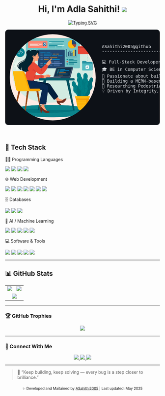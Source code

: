 
<h1 align="center">
  Hi, I'm Adla Sahithi!  
  <img src="https://media.giphy.com/media/hvRJCLFzcasrR4ia7z/giphy.gif" width="30">
</h1>

<p align="center">
  <a href="https://github.com/DenverCoder1/readme-typing-svg">
    <img src="https://readme-typing-svg.herokuapp.com?lines=CSE+Undergrad+@+UCEOU'26;Full+Stack+Web+Developer;AI%2FML+Researcher;DSA+Enthusiast;Always+Learning+New+Things&center=true&width=480&height=45" alt="Typing SVG">
  </a>
</p>




<pre style="background-color:#0d1117; color:#e1e4e8; padding:15px; border-radius:10px;">
  <img align="left" src="https://github.com/ASahithi2005/ASahithi2005/blob/main/image%20(2).png?raw=true" alt="profile" width="280" style="border-radius: 50%; margin-right: 20px;" />

ASahithi2005@github
-------------------------

💻 Full-Stack Developer | DSA & AI/ML Enthusiast
🎓 BE in Computer Science (2022–26) at UCEOU | 📊 GPA: 9.4 (Till 5th Sem)
🚀 Passionate about building real-world solutions using Web & AI/ML tech
🔧 Building a MERN-based Mentor-Student Platform
🧠 Researching Pedestrian Intention Prediction
💡 Driven by Integrity, Consistency, and a Love for Continuous Learning

  
</pre>
<br>
<h2>🚀 Tech Stack</h2>

👨‍💻 Programming Languages  
<p>  
  <img src="https://img.shields.io/badge/C-%2300599C?style=for-the-badge&logo=c&logoColor=white" />  
  <img src="https://img.shields.io/badge/Java-%23ED8B00?style=for-the-badge&logo=openjdk&logoColor=white" />  
  <img src="https://img.shields.io/badge/Python-3670A0?style=for-the-badge&logo=python&logoColor=ffdd54" />  
  <img src="https://img.shields.io/badge/SQL-%23025E8C?style=for-the-badge&logo=mysql&logoColor=white" />  
</p>  

🌐 Web Development  
<p>  
  <img src="https://img.shields.io/badge/HTML5-%23E34F26?style=for-the-badge&logo=html5&logoColor=white" />  
  <img src="https://img.shields.io/badge/CSS3-%231572B6?style=for-the-badge&logo=css3&logoColor=white" />  
  <img src="https://img.shields.io/badge/JavaScript-%23323330?style=for-the-badge&logo=javascript&logoColor=%23F7DF1E" />  
  <img src="https://img.shields.io/badge/PHP-%23777BB4?style=for-the-badge&logo=php&logoColor=white" />  
  <img src="https://img.shields.io/badge/React-20232A?style=for-the-badge&logo=react&logoColor=61DAFB" />  
  <img src="https://img.shields.io/badge/Node.js-339933?style=for-the-badge&logo=node.js&logoColor=white" />  
  <img src="https://img.shields.io/badge/Express.js-000000?style=for-the-badge&logo=express&logoColor=white" />  
</p>  

🗄 Databases  
<p>  
  <img src="https://img.shields.io/badge/MySQL-4479A1?style=for-the-badge&logo=mysql&logoColor=white" />  
  <img src="https://img.shields.io/badge/MongoDB-4EA94B?style=for-the-badge&logo=mongodb&logoColor=white" />  
  <img src="https://img.shields.io/badge/Oracle-F80000?style=for-the-badge&logo=oracle&logoColor=white" />  
</p>  

🤖 AI / Machine Learning  
<p>  
  <img src="https://img.shields.io/badge/Python-3670A0?style=for-the-badge&logo=python&logoColor=white" />  
  <img src="https://img.shields.io/badge/NumPy-013243?style=for-the-badge&logo=numpy&logoColor=white" />  
  <img src="https://img.shields.io/badge/Pandas-150458?style=for-the-badge&logo=pandas&logoColor=white" />  
  <img src="https://img.shields.io/badge/Matplotlib-ffffff?style=for-the-badge&logo=matplotlib&logoColor=black" />  
  <img src="https://img.shields.io/badge/scikit--learn-F7931E?style=for-the-badge&logo=scikit-learn&logoColor=white" />  
</p>  

💻 Software & Tools  
<p>  
  <img src="https://img.shields.io/badge/VSCode-0078d7?style=for-the-badge&logo=visual-studio-code&logoColor=white" />  
  <img src="https://img.shields.io/badge/Git-%23F05033?style=for-the-badge&logo=git&logoColor=white" />  
  <img src="https://img.shields.io/badge/GitHub-121011?style=for-the-badge&logo=github&logoColor=white" />  
  <img src="https://img.shields.io/badge/Postman-FF6C37?style=for-the-badge&logo=postman&logoColor=white" />  
  <img src="https://img.shields.io/badge/Jupyter-F37626?style=for-the-badge&logo=jupyter&logoColor=white" />  
</p>  


<hr>

<h2>📊 GitHub Stats</h2>

<table>
  <tr>
    <td align="center">
      <img src="https://github-readme-stats.vercel.app/api?username=ASahithi2005&show_icons=true&theme=tokyonight&count_private=true" />
    </td>
    <td align="center">
      <img src="https://github-readme-streak-stats.herokuapp.com/?user=ASahithi2005&theme=tokyonight&hide_border=false" />
    </td>
  </tr>
  <tr>
    <td colspan="2" align="center">
      <img src="https://github-readme-stats.vercel.app/api/top-langs/?username=ASahithi2005&layout=compact&langs_count=8&theme=tokyonight" />
    </td>
  </tr>
</table>

<hr>

### 🏆 GitHub Trophies

<p align="center">
  <img src="https://github-profile-trophy.vercel.app/?username=ASahithi2005&theme=onestar&margin-w=10&row=1&no-frame=true" />
</p>

---

### 🤝 Connect With Me

<p align="center">
  <a href="mailto:adlasahithi8@gmail.com">
    <img src="https://img.shields.io/badge/Email-EA4335?style=for-the-badge&logo=gmail&logoColor=white" />
  </a>
  <a href="https://linkedin.com/in/a-sahithi">
    <img src="https://img.shields.io/badge/LinkedIn-0A66C2?style=for-the-badge&logo=linkedin&logoColor=white" />
  </a>
  <a href="https://github.com/ASahithi2005">
    <img src="https://img.shields.io/badge/GitHub-333?style=for-the-badge&logo=github&logoColor=white" />
  </a>
</p>

---

> 🧠 “Keep building, keep solving — every bug is a step closer to brilliance.”

<p align="center">
  <sub>✨ Developed and Maitained by <a href="https://github.com/ASahithi2005">ASahithi2005</a> | Last updated: May 2025</sub>
</p>
